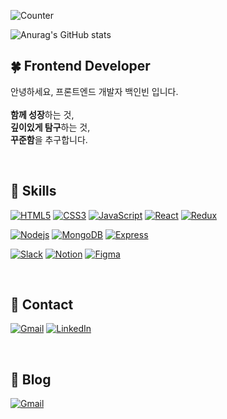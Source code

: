 ![Counter](https://visitor-badge.glitch.me/badge?page_id=blueline1318.visitor-badge)

<!--Status-->
![Anurag's GitHub stats](https://github-readme-stats.vercel.app/api?username=blueline1984&show_icons=true&theme=vue)

## 🍀 Frontend Developer
안녕하세요, 프론트엔드 개발자 백인빈 입니다.
<br/><br/>
**함께 성장**하는 것, <br/>**깊이있게 탐구**하는 것, <br/>**꾸준함**을 추구합니다.

<br/>

## 🧤 Skills
<!--Skill Badge-->
[![HTML5](https://img.shields.io/badge/HTML5-E34F26?style=flat-square&logo=HTML5&logoColor=white)](https://dev.w3.org/html5/spec-LC/)
[![CSS3](https://img.shields.io/badge/CSS3-1572b6?style=flat-square&logo=CSS3&logoColor=white)](https://www.w3.org/Style/CSS/Overview.en.html)
[![JavaScript](https://img.shields.io/badge/JavaScript-F7DF1E?style=flat-square&logo=JavaScript&logoColor=white)](https://www.ecma-international.org/publications-and-standards/standards/ecma-262/)
[![React](https://img.shields.io/badge/React-61DAFB?style=flat-square&logo=React&logoColor=white)](https://ko.reactjs.org/)
[![Redux](https://img.shields.io/badge/Redux-764ABC?style=flat-square&logo=Redux&logoColor=white)](https://ko.redux.js.org/)

[![Nodejs](https://img.shields.io/badge/Node.js-339933?style=flat-square&logo=Node.js&logoColor=white)](https://nodejs.org/ko/)
[![MongoDB](https://img.shields.io/badge/MongoDB-47A248?style=flat-square&logo=MongoDB&logoColor=white)](https://www.mongodb.com/)
[![Express](https://img.shields.io/badge/Express-000000?style=flat-square&logo=Express&logoColor=white)](https://expressjs.com/ko/)

[![Slack](https://img.shields.io/badge/Slack-4A154B?style=flat-square&logo=Slack&logoColor=white)](https://slack.com/intl/ko-kr/)
[![Notion](https://img.shields.io/badge/Notion-000000?style=flat-square&logo=Notion&logoColor=white)]([https://slack.com/intl/ko-kr/](https://www.notion.so/))
[![Figma](https://img.shields.io/badge/Figma-F24E1E?style=flat-square&logo=Figma&logoColor=white)]([https://slack.com/intl/ko-kr/](https://www.figma.com/))


<br/>

## 🧩 Contact
  [![Gmail](https://img.shields.io/badge/blueline1318@gmail.com-EA4335?flat-square,&logo=Gmail&logoColor=white)](mailto:blueline1318@gmail.com)
  [![LinkedIn](https://img.shields.io/badge/LinkedIn-0A66C2?style=flat-square,&logo=LinkedIn&logoColor=white)](https://www.linkedin.com/in/inbeen-baik-34045a248/)

<br/>

## 🍏 Blog
[![Gmail](https://img.shields.io/badge/https://whitebeen.tistory.com-000000?flat-square,&logo=Tistory&logoColor=white)](https://whitebeen.tistory.com/)
